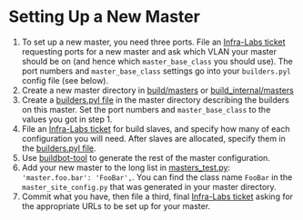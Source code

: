 # Setting Up a New Master

1. To set up a new master, you need three ports. File an [Infra-Labs
   ticket](https://code.google.com/p/chromium/issues/entry?labels=Type-Bug,Pri-2,Infra-Labs,Restrict-View-Google)
   requesting ports for a new master and ask which VLAN your master should
   be on (and hence which `master_base_class` you should use). The port numbers
   and `master_base_class` settings go into your `builders.pyl` config file (see below).
2. Create a new master directory in
   [build/masters](https://chromium.googlesource.com/chromium/tools/build/+/master/masters/) or
   [build\_internal/masters](https://chrome-internal.googlesource.com/chrome/tools/build/+/master/masters/)
3. Create a [builders.pyl file](builders.pyl.md) in the master directory
   describing the builders on this master. Set the port numbers and
   `master_base_class` to the values you got in step 1.
4. File an [Infra-Labs
   ticket](https://code.google.com/p/chromium/issues/entry?labels=Type-Bug,Pri-2,Infra-Labs,Restrict-View-Google)
   for build slaves, and specify how many of each configuration you will need.
   After slaves are allocated, specify them in the
   [builders.pyl file](builders.pyl.md).
5. Use [buildbot-tool](https://chromium.googlesource.com/chromium/tools/build/+/master/scripts/tools/buildbot-tool)
   to generate the rest of the master configuration.
6. Add your new master to the long list in
   [masters\_test.py](/chromium/tools/build/+/master/tests/masters_test.py):
   `'master.foo.bar': 'FooBar',`. You can find the class name `FooBar` in the
   `master_site_config.py` that was generated in your master directory.
7. Commit what you have, then file a third, final [Infra-Labs
   ticket](https://code.google.com/p/chromium/issues/entry?labels=Type-Bug,Pri-2,Infra-Labs)
   asking for the appropriate URLs to be set up for your master.
